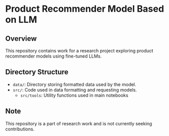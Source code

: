 # Product Recommender Model Based on LLM

## Overview
This repository contains work for a research project exploring product recommender models using fine-tuned LLMs.

## Directory Structure
- `data/`: Directory storing formatted data used by the model.
- `src/`: Code used in data formatting and requesting models.
    - `src/tools`: Utility functions used in main notebooks


## Note
This repository is a part of research work and is not currently seeking contributions.